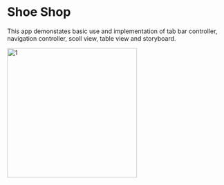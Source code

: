# Shoe Shop

This app demonstates basic use and implementation of tab bar controller, navigation controller, scoll view, table view and storyboard.

<img width="300" alt="1" src="https://user-images.githubusercontent.com/60697742/111411438-eb838b00-871d-11eb-9e34-0b189223fd6d.gif">
